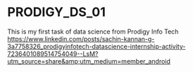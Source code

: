 # PRODIGY_DS_01
This is my first task of data science from Prodigy Info Tech https://www.linkedin.com/posts/sachin-kannan-g-3a7758326_prodigyinfotech-datascience-internship-activity-7236401089514754049--LsM?utm_source=share&amp;utm_medium=member_android
